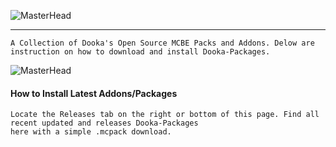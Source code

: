 ![MasterHead](https://media.discordapp.net/attachments/1050591171921072130/1051987282334335037/68747470733a2f2f6d656469612e646973636f72646170702e6e65742f6174746163686d656e74732f3937303231313138313935383636303132372f313031313033363538343433363536343030392f6769745f62616e6e65722e706e673f77696474683d3133333126_1.png)
--- ---
```info
A Collection of Dooka's Open Source MCBE Packs and Addons. Delow are instruction on how to download and install Dooka-Packages.  
```
![MasterHead](https://media.discordapp.net/attachments/1050591171921072130/1051988373784498186/image.png)
#### How to Install Latest Addons/Packages
```info
Locate the Releases tab on the right or bottom of this page. Find all recent updated and releases Dooka-Packages 
here with a simple .mcpack download.
```

